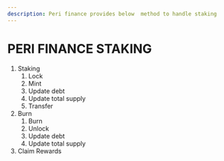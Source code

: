 ```yaml
---
description: Peri finance provides below  method to handle staking
---
```


# PERI FINANCE STAKING

1. Staking
   1. Lock
   2. Mint
   3. Update debt
   4. Update total supply
   5. Transfer
2. Burn
   1. Burn
   2. Unlock
   3. Update debt
   4. Update total supply
3. Claim Rewards

